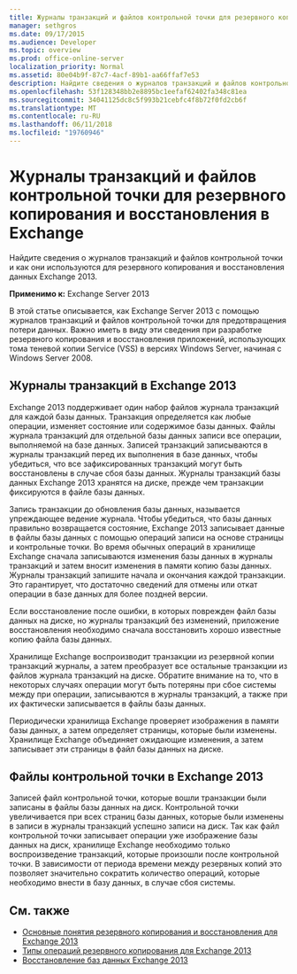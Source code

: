 ```yaml
---
title: Журналы транзакций и файлов контрольной точки для резервного копирования и восстановления в Exchange
manager: sethgros
ms.date: 09/17/2015
ms.audience: Developer
ms.topic: overview
ms.prod: office-online-server
localization_priority: Normal
ms.assetid: 80e04b9f-87c7-4acf-89b1-aa66ffaf7e53
description: Найдите сведения о журналов транзакций и файлов контрольной точки и как они используются для резервного копирования и восстановления данных Exchange 2013.
ms.openlocfilehash: 53f128348bb2e8895bc1eefaf62402fa348c81ea
ms.sourcegitcommit: 34041125dc8c5f993b21cebfc4f8b72f0fd2cb6f
ms.translationtype: MT
ms.contentlocale: ru-RU
ms.lasthandoff: 06/11/2018
ms.locfileid: "19760946"
---
```

# <a name="transaction-logs-and-checkpoint-files-for-backup-and-restore-in-exchange"></a>Журналы транзакций и файлов контрольной точки для резервного копирования и восстановления в Exchange

Найдите сведения о журналов транзакций и файлов контрольной точки и как они используются для резервного копирования и восстановления данных Exchange 2013.
  
**Применимо к:** Exchange Server 2013 
  
В этой статье описывается, как Exchange Server 2013 с помощью журналов транзакций и файлов контрольной точки для предотвращения потери данных. Важно иметь в виду эти сведения при разработке резервного копирования и восстановления приложений, использующих тома теневой копии Service (VSS) в версиях Windows Server, начиная с Windows Server 2008.
  
## <a name="transaction-logs-in-exchange-2013"></a>Журналы транзакций в Exchange 2013

Exchange 2013 поддерживает один набор файлов журнала транзакций для каждой базы данных. Транзакция определяется как любые операции, изменяет состояние или содержимое базы данных. Файлы журнала транзакций для отдельной базы данных записи все операции, выполняемой на базе данных. Записей транзакций записываются в журналы транзакций перед их выполнения в базе данных, чтобы убедиться, что все зафиксированных транзакций могут быть восстановлены в случае сбоя базы данных. Журналы транзакций базы данных Exchange 2013 хранятся на диске, прежде чем транзакции фиксируются в файле базы данных. 
  
Запись транзакции до обновления базы данных, называется упреждающее ведение журнала. Чтобы убедиться, что базы данных правильно возвращается состояние, Exchange 2013 записывает данные в файлы базы данных с помощью операций записи на основе страницы и контрольные точки. Во время обычных операций в хранилище Exchange сначала записываются изменения базы данных в журналы транзакций и затем вносит изменения в памяти копию базы данных. Журналы транзакций запишите начала и окончания каждой транзакции. Это гарантирует, что достаточно сведений для отмены или откат операции в базе данных для более поздней версии.
  
Если восстановление после ошибки, в которых поврежден файл базы данных на диске, но журналы транзакций без изменений, приложение восстановления необходимо сначала восстановить хорошо известные копию файла базы данных.
  
Хранилище Exchange воспроизводит транзакции из резервной копии транзакций журналы, а затем преобразует все остальные транзакции из файлов журнала транзакций на диске. Обратите внимание на то, что в некоторых случаях операции могут быть потеряны при сбое системы между при операции, записываются в журналы транзакций, а также при их фактически записывается в файлы базы данных. 
  
Периодически хранилища Exchange проверяет изображения в памяти базы данных, а затем определяет страницы, которые были изменены. Хранилище Exchange объединяет ожидающие изменения, а затем записывает эти страницы в файл базы данных на диске.
  
## <a name="checkpoint-files-in-exchange-2013"></a>Файлы контрольной точки в Exchange 2013

Записей файл контрольной точки, которые вошли транзакции были записаны в файлы базы данных на диск. Контрольной точки увеличивается при всех страниц базы данных, которые были изменены в записи в журналы транзакций успешно записи на диск. Так как файл контрольной точки записывает операции уже изображение базы данных на диск, хранилище Exchange необходимо только воспроизведение транзакций, которые произошли после контрольной точки. В зависимости от периода времени между резервных копий это позволяет значительно сократить количество операций, которые необходимо внести в базу данных, в случае сбоя системы.
  
## <a name="see-also"></a>См. также

- [Основные понятия резервного копирования и восстановления для Exchange 2013](backup-and-restore-concepts-for-exchange-2013.md)
- [Типы операций резервного копирования для Exchange 2013](types-of-backup-operations-for-exchange-2013.md)
- [Восстановление баз данных Exchange 2013](restoring-exchange-2013-databases.md)
    

